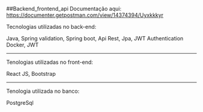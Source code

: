 ##Backend_frontend_api
Documentação aqui: https://documenter.getpostman.com/view/14374394/Uyxkkkyr

Tecnologias utilizadas no back-end:

Java,
Spring validation,
Spring boot,
Api Rest,
Jpa,
JWT Authentication
Docker,
JWT

<hr>
Tenologias utilizadas no front-end:

React JS, Bootstrap
<hr>

Tenologia utilizada no banco:

PostgreSql
